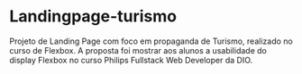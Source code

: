 # Landingpage-turismo
Projeto de Landing Page com foco em propaganda de Turismo, realizado no curso de Flexbox. A proposta foi mostrar aos alunos a usabilidade do display Flexbox no curso Philips Fullstack  Web Developer da DIO. 
